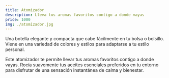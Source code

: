 ```yaml
---
title: Atomizador
description: Lleva tus aromas favoritos contigo a donde vayas
price: 1000
img: ./atomizador.jpg
---
```


Una botella elegante y compacta que cabe fácilmente en tu bolsa o bolsillo. Viene en una variedad de colores y estilos para adaptarse a tu estilo personal.

Este atomizador te permite llevar tus aromas favoritos contigo a donde vayas. Rocía suavemente tus aceites esenciales preferidos en tu entorno para disfrutar de una sensación instantánea de calma y bienestar.
